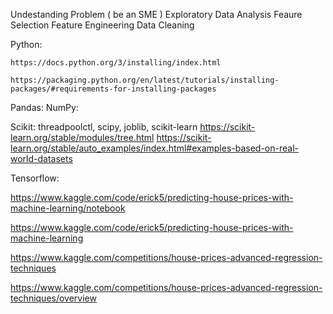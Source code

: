 

Undestanding Problem ( be an SME )
Exploratory Data Analysis
Feaure Selection
Feature Engineering
Data Cleaning

Python:

    https://docs.python.org/3/installing/index.html

    https://packaging.python.org/en/latest/tutorials/installing-packages/#requirements-for-installing-packages

Pandas:
NumPy:

Scikit: threadpoolctl, scipy, joblib, scikit-learn
        https://scikit-learn.org/stable/modules/tree.html
        https://scikit-learn.org/stable/auto_examples/index.html#examples-based-on-real-world-datasets

Tensorflow:

https://www.kaggle.com/code/erick5/predicting-house-prices-with-machine-learning/notebook

https://www.kaggle.com/code/erick5/predicting-house-prices-with-machine-learning

https://www.kaggle.com/competitions/house-prices-advanced-regression-techniques

https://www.kaggle.com/competitions/house-prices-advanced-regression-techniques/overview
